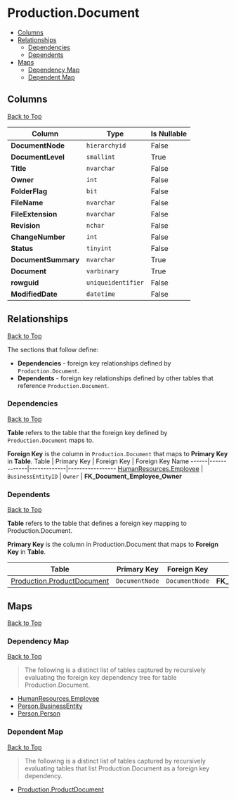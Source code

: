 # Production.Document

* [Columns](#columns)
* [Relationships](#relationships)
    * [Dependencies](#dependencies)
    * [Dependents](#dependents)
* [Maps](#maps)
    * [Dependency Map](#dependency-map)
    * [Dependent Map](#dependent-map)

## Columns
[Back to Top](#productiondocument)

Column | Type | Is Nullable
-------|------|------------
**DocumentNode** | `hierarchyid` | False
**DocumentLevel** | `smallint` | True
**Title** | `nvarchar` | False
**Owner** | `int` | False
**FolderFlag** | `bit` | False
**FileName** | `nvarchar` | False
**FileExtension** | `nvarchar` | False
**Revision** | `nchar` | False
**ChangeNumber** | `int` | False
**Status** | `tinyint` | False
**DocumentSummary** | `nvarchar` | True
**Document** | `varbinary` | True
**rowguid** | `uniqueidentifier` | False
**ModifiedDate** | `datetime` | False

## Relationships
[Back to Top](#productiondocument)


The sections that follow define:
* **Dependencies** - foreign key relationships defined by `Production.Document`.
* **Dependents** - foreign key relationships defined by other tables that reference `Production.Document`.

### Dependencies
[Back to Top](#productiondocument)


**Table** refers to the table that the foreign key defined by `Production.Document` maps to.

**Foreign Key** is the column in `Production.Document` that maps to **Primary Key** in **Table**.
Table | Primary Key | Foreign Key | Foreign Key Name
------|-------------|-------------|-----------------
[HumanResources.Employee](../HumanResources/Employee.md) | `BusinessEntityID` | `Owner` | **FK_Document_Employee_Owner**

### Dependents
[Back to Top](#productiondocument)

**Table** refers to the table that defines a foreign key mapping to Production.Document.

**Primary Key** is the column in Production.Document that maps to **Foreign Key** in **Table**.

Table | Primary Key | Foreign Key | Foreign Key Name
------|-------------|-------------|-----------------
[Production.ProductDocument](./ProductDocument.md) | `DocumentNode` | `DocumentNode` | **FK_ProductDocument_Document_DocumentNode**

## Maps
[Back to Top](#productiondocument)

### Dependency Map
[Back to Top](#productiondocument)

> The following is a distinct list of tables captured by recursively evaluating the foreign key dependency tree for table Production.Document.

* [HumanResources.Employee](../HumanResources/Employee.md)
* [Person.BusinessEntity](../Person/BusinessEntity.md)
* [Person.Person](../Person/Person.md)

### Dependent Map
[Back to Top](#productiondocument)

> The following is a distinct list of tables captured by recursively evaluating tables that list Production.Document as a foreign key dependency.

* [Production.ProductDocument](./ProductDocument.md)


